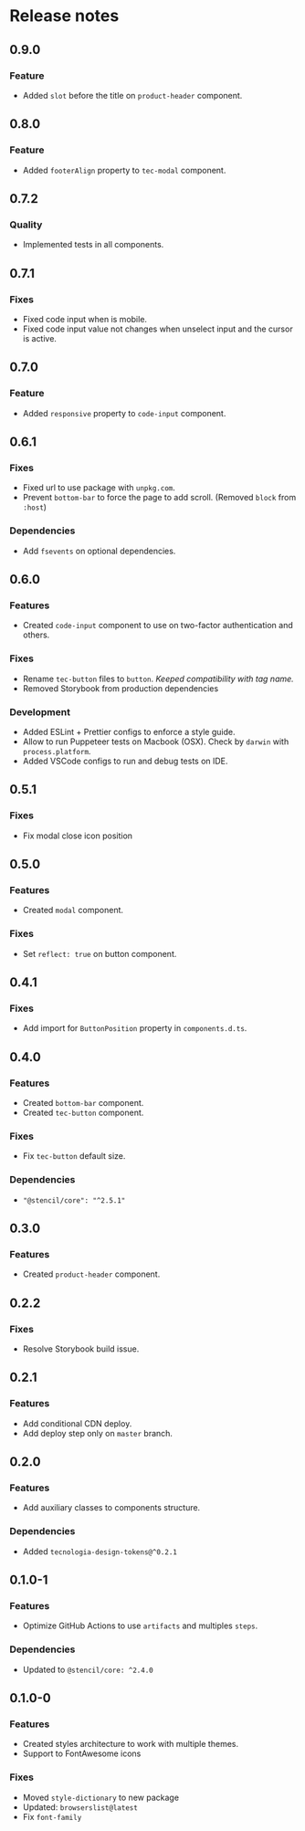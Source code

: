 # Release notes

## 0.9.0

### Feature

- Added `slot` before the title on `product-header` component.

## 0.8.0

### Feature

- Added `footerAlign` property to `tec-modal` component.

## 0.7.2

### Quality

- Implemented tests in all components.

## 0.7.1

### Fixes

- Fixed code input when is mobile.
- Fixed code input value not changes when unselect input and the cursor is active.

## 0.7.0

### Feature

- Added `responsive` property to `code-input` component.

## 0.6.1

### Fixes

- Fixed url to use package with `unpkg.com`.
- Prevent `bottom-bar` to force the page to add scroll. (Removed `block` from `:host`)

### Dependencies

- Add `fsevents` on optional dependencies.

## 0.6.0

### Features

- Created `code-input` component to use on two-factor authentication and others.

### Fixes

- Rename `tec-button` files to `button`. _Keeped compatibility with tag name._
- Removed Storybook from production dependencies

### Development

- Added ESLint + Prettier configs to enforce a style guide.
- Allow to run Puppeteer tests on Macbook (OSX). Check by `darwin` with `process.platform`.
- Added VSCode configs to run and debug tests on IDE.

## 0.5.1

### Fixes

- Fix modal close icon position

## 0.5.0

### Features

- Created `modal` component.

### Fixes

- Set `reflect: true` on button component.

## 0.4.1

### Fixes

- Add import for `ButtonPosition` property in `components.d.ts`.

## 0.4.0

### Features

- Created `bottom-bar` component.
- Created `tec-button` component.

### Fixes

- Fix `tec-button` default size.

### Dependencies

- `"@stencil/core": "^2.5.1"`

## 0.3.0

### Features

- Created `product-header` component.

## 0.2.2

### Fixes

- Resolve Storybook build issue.

## 0.2.1

### Features

- Add conditional CDN deploy.
- Add deploy step only on `master` branch.

## 0.2.0

### Features

- Add auxiliary classes to components structure.

### Dependencies

- Added `tecnologia-design-tokens@^0.2.1`

## 0.1.0-1

### Features

- Optimize GitHub Actions to use `artifacts` and multiples `steps`.

### Dependencies

- Updated to `@stencil/core: ^2.4.0`

## 0.1.0-0

### Features

- Created styles architecture to work with multiple themes.
- Support to FontAwesome icons

### Fixes

- Moved `style-dictionary` to new package
- Updated: `browserslist@latest`
- Fix `font-family`
